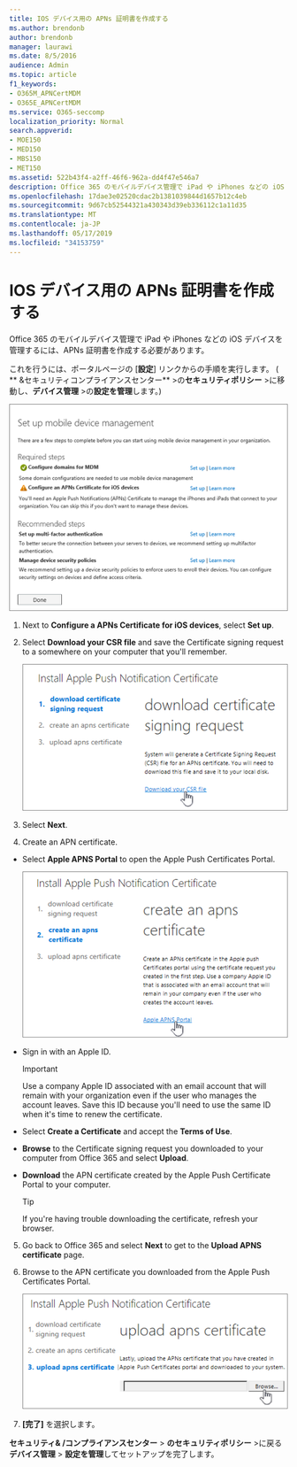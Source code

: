 ```yaml
---
title: IOS デバイス用の APNs 証明書を作成する
ms.author: brendonb
author: brendonb
manager: laurawi
ms.date: 8/5/2016
audience: Admin
ms.topic: article
f1_keywords:
- O365M_APNCertMDM
- O365E_APNCertMDM
ms.service: O365-seccomp
localization_priority: Normal
search.appverid:
- MOE150
- MED150
- MBS150
- MET150
ms.assetid: 522b43f4-a2ff-46f6-962a-dd4f47e546a7
description: Office 365 のモバイルデバイス管理で iPad や iPhones などの iOS デバイスを管理するには、最初に APNs 証明書を作成するために、次の手順を実行します。
ms.openlocfilehash: 17dae3e02520cdac2b1381039844d1657b12c4eb
ms.sourcegitcommit: 9d67cb52544321a430343d39eb336112c1a11d35
ms.translationtype: MT
ms.contentlocale: ja-JP
ms.lasthandoff: 05/17/2019
ms.locfileid: "34153759"
---
```

# <a name="create-an-apns-certificate-for-ios-devices"></a>IOS デバイス用の APNs 証明書を作成する

 Office 365 のモバイルデバイス管理で iPad や iPhones などの iOS デバイスを管理するには、APNs 証明書を作成する必要があります。 
  
これを行うには、ポータルページの [**設定**] リンクからの手順を実行します。 ( ** &amp;セキュリティコンプライアンスセンター** \>の**セキュリティポリシー** \>に移動し、**デバイス管理** \>の**設定を管理**します。)
  
![モバイルデバイス管理をセットアップする必要があり、推奨される手順](media/d71e3c76-b6b9-4549-ade6-cbfab846d908.png)
  
1. Next to **Configure a APNs Certificate for iOS devices**, select **Set up**.
    
2. Select **Download your CSR file** and save the Certificate signing request to a somewhere on your computer that you'll remember. 
    
    ![[APN 証明書のインストール] ダイアログボックス](media/03aa8a24-e95c-4077-9b6b-ef76a86bafd7.png)
  
3.  Select **Next**. 
    
4.  Create an APN certificate.
    
  - Select **Apple APNS Portal** to open the Apple Push Certificates Portal.  
    
    ![Apple APNS ポータルが選択されている状態で APN 通知証明書ダイアログをインストールする](media/ce19f53c-f44a-470b-baf3-9278dfda2ba5.png)
  
  - Sign in with an Apple ID.
    
    > [!IMPORTANT]
    > Use a company Apple ID associated with an email account that will remain with your organization even if the user who manages the account leaves. Save this ID because you'll need to use the same ID when it's time to renew the certificate. 
  
  - Select **Create a Certificate** and accept the **Terms of Use**.
    
  - **Browse** to the Certificate signing request you downloaded to your computer from Office 365 and select **Upload**.
    
  - **Download** the APN certificate created by the Apple Push Certificate Portal to your computer. 
    
    > [!TIP]
    > If you're having trouble downloading the certificate, refresh your browser. 
  
5. Go back to Office 365 and select **Next** to get to the **Upload APNS certificate** page. 
    
6.  Browse to the APN certificate you downloaded from the Apple Push Certificates Portal.
    
    ![[参照] ボタンをクリックして Apple からダウンロードした APNS 証明書を選択します。](media/afe2849d-af23-4c55-9009-d8f25edaf6c0.png)
  
7. **[完了]** を選択します。
    
**セキュリティ&amp; /コンプライアンスセンター** \> **のセキュリティポリシー** \>に戻る**デバイス管理** \> **設定を管理**してセットアップを完了します。 
  

